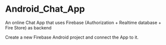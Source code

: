 # Android_Chat_App
An online Chat App that uses Firebase (Authorization + Realtime database + Fire Store) as backend

Create a new Firebase Android project and connect the App to it.
